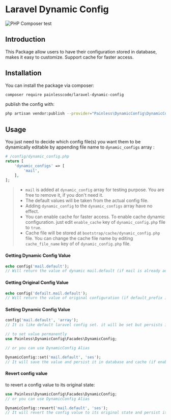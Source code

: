 # Laravel Dynamic Config

![PHP Composer test](https://github.com/painlesscode/laravel-dynamic-config/workflows/PHP%20Composer/badge.svg)

## Introduction
This Package allow users to have their configuration stored in database, makes it easy to customize.
Support cache for faster access.

## Installation
You can install the package via composer:
``` bash
composer require painlesscode/laravel-dynamic-config
```
publish the config with:

``` bash
php artisan vendor:publish --provider="Painless\DynamicConfig\DynamicConfigServiceProvider"
```
 
## Usage

You just need to decide which config file(s) you want them to be dynamically editable by appending file name to `dynamic_configs` array :
```php
# /config/dynamic_config.php 
return [
    'dynamic_configs' => [
        'mail',
    ],
];
```

> * `mail` is added at `dynamic_config` array for testing purpose. You are free to remove it, if you don't need it.
> * The default values will be taken from the actual config file.
> * Adding `dynamic_config` to the `dynamic_configs` array have no effect.
> * You can enable cache for faster access. To enable cache dynamic configuration. just edit `enable_cache` key of `dynamic_config.php` file to `true`.
> * Cache file will be stored at `bootstrap/cache/dynamic_config.php` file. You can change the cache file name by editing `cache_file_name` key of of `dynamic_config.php` file. 


#### Getting Dynamic Config Value

```php
echo config('mail.default'); 
// Will return the value of dynamic mail.default (if mail is already added to dynamic_configs array);
```

#### Getting Original Config Value

```php
echo config('defailt.mail.default'); 
// Will return the value of original configuration (if default_prefix is set to 'default');
```

#### Setting Dynamic Config Value

```php
config('mail.default', 'array'); 
// It is like default laravel config set. it will be set but persists in only current request.

// to set value permanently
use Painless\DynamicConfig\Facades\DynamicConfig; 

// or you can use DynamicConfig Alias

DynamicConfig::set('mail.default', 'ses'); 
// It will save the value and persist it in database and cache (if enabled)
```

#### Revert config value
to revert a config value to its original state:
```php
use Painless\DynamicConfig\Facades\DynamicConfig; 
// or you can use DynamicConfig Alias

DynamicConfig::revert('mail.default', 'ses'); 
// It will revert the config value to its original state and persist it. 
```
